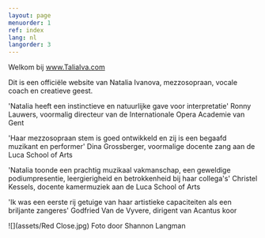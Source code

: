 ```yaml
---
layout: page
menuorder: 1
ref: index
lang: nl
langorder: 3
---
```


Welkom bij www.TaliaIva.com

Dit is een officiële website van Natalia Ivanova, mezzosopraan, vocale coach en creatieve geest.

'Natalia heeft een instinctieve en natuurlijke gave voor interpretatie' Ronny Lauwers, voormalig directeur van de Internationale Opera Academie van Gent

'Haar mezzosopraan stem is goed ontwikkeld en zij is een begaafd muzikant en performer' Dina Grossberger, voormalige docente zang aan de Luca School of Arts

'Natalia toonde een prachtig muzikaal vakmanschap, een geweldige podiumpresentie, leergierigheid en betrokkenheid bij haar collega's' Christel Kessels, docente kamermuziek aan de Luca School of Arts

'Ik was een eerste rij getuige van haar artistieke capaciteiten als een briljante zangeres' Godfried Van de Vyvere, dirigent van Acantus koor

![](assets/Red Close.jpg)
Foto door Shannon Langman
